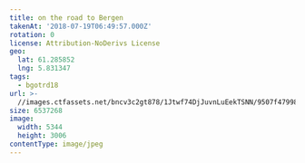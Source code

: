 ```yaml
---
title: on the road to Bergen
takenAt: '2018-07-19T06:49:57.000Z'
rotation: 0
license: Attribution-NoDerivs License
geo:
  lat: 61.285852
  lng: 5.831347
tags:
  - bgotrd18
url: >-
  //images.ctfassets.net/bncv3c2gt878/1Jtwf74DjJuvnLuEekTSNN/9507f47998456f4107dc336bddbc610f/on-the-road-to-bergen_42955750915_o
size: 6537268
image:
  width: 5344
  height: 3006
contentType: image/jpeg
---
```


